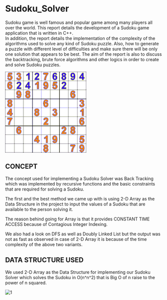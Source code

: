 # Sudoku_Solver 	    
Sudoku game is well famous and popular game among many players all over the world. This report details the development of a Sudoku game application that is written in C++.   
In addition, the report details the implementation of the complexity of the algorithms used to solve any kind of Sudoku puzzle. Also, how to generate a puzzle with different level of difficulties and make sure there will be only one solution that appears to be best. 
The aim of the report is also to discuss the backtracking, brute force algorithms and other logics in order to create and solve Sudoku puzzles.  

![](2.gif)

  
  
## CONCEPT   
The concept used for implementing a Sudoku Solver was Back Tracking which was implemented by recursive functions and the basic constraints that are required for solving a Sudoku. 
 
The first and the best method we came up with is using 2-D Array as the Data Structure in the project to input the values of a Sudoku that are available to the person solving it. 
 
The reason behind going for Array is that it provides CONSTANT TIME ACCESS because of Contagious Integer Indexing.  
 
We also had a look on DFS as well as Doubly Linked List but the output was not as fast as observed in case of 2-D Array it is because of the time complexity of the above two variants. 

## DATA STRUCTURE USED 
We used 2-D Array as the Data Structure for implementing our Sudoku Solver which solves the Sudoku in O(n^n^2) that is Big O of n raise to the power of n squared. 

![1](https://user-images.githubusercontent.com/36246420/57571140-c9d16280-7427-11e9-8657-284ae91e380b.jpg) 
 
 
 
 
 

 
